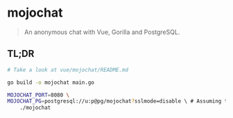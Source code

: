 # mojochat

> An anonymous chat with Vue, Gorilla and PostgreSQL.

## TL;DR

```bash
# Take a look at vue/mojochat/README.md

go build -o mojochat main.go

MOJOCHAT_PORT=8080 \
MOJOCHAT_PG=postgresql://u:p@pg/mojochat?sslmode=disable \ # Assuming that you have a PostgreSQL running around...
    ./mojochat
```

